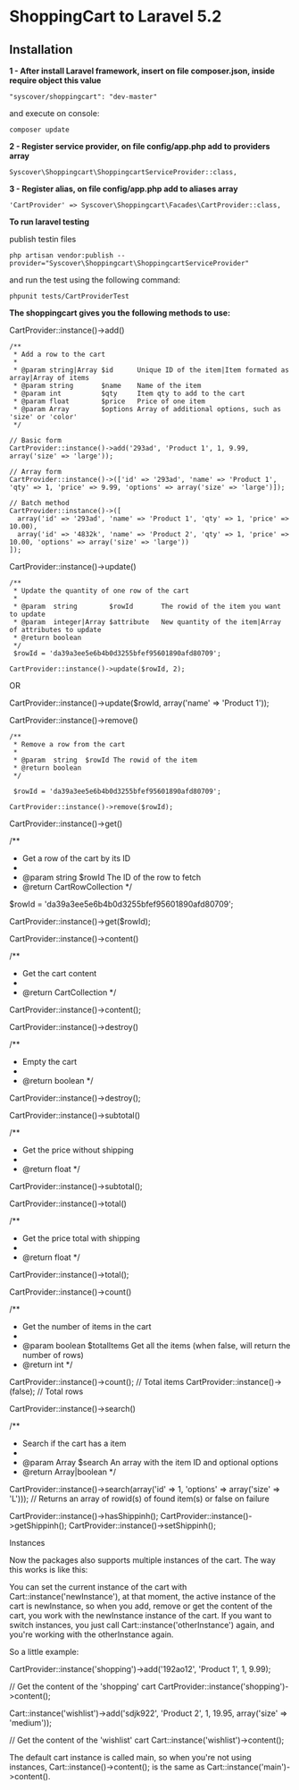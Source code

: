 # ShoppingCart to Laravel 5.2

## Installation

**1 - After install Laravel framework, insert on file composer.json, inside require object this value**
```
"syscover/shoppingcart": "dev-master"
```

and execute on console:
```
composer update
```

**2 - Register service provider, on file config/app.php add to providers array**

```
Syscover\Shoppingcart\ShoppingcartServiceProvider::class,

```

**3 - Register alias, on file config/app.php add to aliases array**

```
'CartProvider' => Syscover\Shoppingcart\Facades\CartProvider::class,

```

**To run laravel testing**  

publish testin files

```
php artisan vendor:publish --provider="Syscover\Shoppingcart\ShoppingcartServiceProvider"
```

and run the test using the following command:
```
phpunit tests/CartProviderTest
```


**The shoppingcart gives you the following methods to use:**

CartProvider::instance()->add()
```
/**
 * Add a row to the cart
 *
 * @param string|Array $id      Unique ID of the item|Item formated as array|Array of items
 * @param string       $name    Name of the item
 * @param int          $qty     Item qty to add to the cart
 * @param float        $price   Price of one item
 * @param Array        $options Array of additional options, such as 'size' or 'color'
 */

// Basic form
CartProvider::instance()->add('293ad', 'Product 1', 1, 9.99, array('size' => 'large'));

// Array form
CartProvider::instance()->(['id' => '293ad', 'name' => 'Product 1', 'qty' => 1, 'price' => 9.99, 'options' => array('size' => 'large')]);

// Batch method
CartProvider::instance()->([
  array('id' => '293ad', 'name' => 'Product 1', 'qty' => 1, 'price' => 10.00),
  array('id' => '4832k', 'name' => 'Product 2', 'qty' => 1, 'price' => 10.00, 'options' => array('size' => 'large'))
]);
```

CartProvider::instance()->update()

```
/**
 * Update the quantity of one row of the cart
 *
 * @param  string        $rowId       The rowid of the item you want to update
 * @param  integer|Array $attribute   New quantity of the item|Array of attributes to update
 * @return boolean
 */
 $rowId = 'da39a3ee5e6b4b0d3255bfef95601890afd80709';

CartProvider::instance()->update($rowId, 2);
```

OR

CartProvider::instance()->update($rowId, array('name' => 'Product 1'));


CartProvider::instance()->remove()

```
/**
 * Remove a row from the cart
 *
 * @param  string  $rowId The rowid of the item
 * @return boolean
 */

 $rowId = 'da39a3ee5e6b4b0d3255bfef95601890afd80709';

CartProvider::instance()->remove($rowId);
```

CartProvider::instance()->get()

/**
 * Get a row of the cart by its ID
 *
 * @param  string $rowId The ID of the row to fetch
 * @return CartRowCollection
 */

$rowId = 'da39a3ee5e6b4b0d3255bfef95601890afd80709';

CartProvider::instance()->get($rowId);


CartProvider::instance()->content()

/**
 * Get the cart content
 *
 * @return CartCollection
 */

CartProvider::instance()->content();

CartProvider::instance()->destroy()

/**
 * Empty the cart
 *
 * @return boolean
 */

CartProvider::instance()->destroy();


CartProvider::instance()->subtotal()

/**
 * Get the price without shipping
 *
 * @return float
 */

CartProvider::instance()->subtotal();


CartProvider::instance()->total()

/**
 * Get the price total with shipping
 *
 * @return float
 */

CartProvider::instance()->total();


CartProvider::instance()->count()

/**
 * Get the number of items in the cart
 *
 * @param  boolean $totalItems Get all the items (when false, will return the number of rows)
 * @return int
 */

 CartProvider::instance()->count();     // Total items
 CartProvider::instance()->(false);     // Total rows


 CartProvider::instance()->search()

 /**
  * Search if the cart has a item
  *
  * @param  Array  $search An array with the item ID and optional options
  * @return Array|boolean
  */

  CartProvider::instance()->search(array('id' => 1, 'options' => array('size' => 'L'))); // Returns an array of rowid(s) of found item(s) or false on failure



CartProvider::instance()->hasShippinh();
CartProvider::instance()->getShippinh();
CartProvider::instance()->setShippinh();


Instances

Now the packages also supports multiple instances of the cart. The way this works is like this:

You can set the current instance of the cart with Cart::instance('newInstance'), at that moment, the active instance of the cart is newInstance, so when you add, remove or get the content of the cart, you work with the newInstance instance of the cart. If you want to switch instances, you just call Cart::instance('otherInstance') again, and you're working with the otherInstance again.

So a little example:

CartProvider::instance('shopping')->add('192ao12', 'Product 1', 1, 9.99);

// Get the content of the 'shopping' cart
CartProvider::instance('shopping')->content();

Cart::instance('wishlist')->add('sdjk922', 'Product 2', 1, 19.95, array('size' => 'medium'));

// Get the content of the 'wishlist' cart
Cart::instance('wishlist')->content();

The default cart instance is called main, so when you're not using instances, Cart::instance()->content(); is the same as Cart::instance('main')->content().